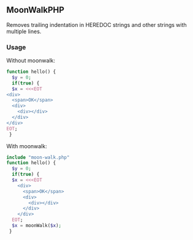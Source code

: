 ## MoonWalkPHP

Removes trailing indentation in HEREDOC strings and other strings with multiple lines.

### Usage

Without moonwalk:

```php
function hello() {
  $y = 0;
  if(true) {
  $x = <<<EOT
<div>
  <span>OK</span>
  <div>
    <div></div>
  </div>
</div>
EOT;
 }
```

With moonwalk:

```php
include "moon-walk.php"
function hello() {
  $y = 0;
  if(true) {
  $x = <<<EOT
    <div>
      <span>OK</span>
      <div>
        <div></div>
      </div>
    </div>
  EOT;
  $x = moonWalk($x);
 }
```
